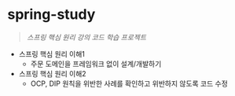 # spring-study


> _스프링 핵심 원리 강의 코드 학습 프로젝트_

- 스프링 핵심 원리 이해1
  - 주문 도메인을 프레임워크 없이 설계/개발하기 
- 스프링 핵심 원리 이해2
  - OCP, DIP 원칙을 위반한 사례를 확인하고 위반하지 않도록 코드 수정
